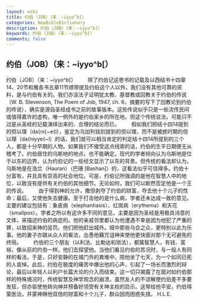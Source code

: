 ```yaml
---
layout: wiki
title: 约伯（JOB）（来：~iyyo^b[）
categories: NewBibleDictionary
description: 约伯（JOB）（来：~iyyo^b[）
keywords: 约伯（JOB）（来：~iyyo^b[）
comments: false
---
```


## 约伯（JOB）（来：~iyyo^b[）



约伯（JOB）（来：~iyyo^b[）
　　除了约伯记这卷书的记载及以西结书十四章14、20节和雅各书五章11节顺带提及约伯这个人以外，我们没有其他可靠的资料，是与约伯有关的。我们亦没法子证明犹太教、基督教或回教关于约伯的传说（W. B. Stevenson, The Poem of Job, 1947, ch. 6，摘要的写下了回教论到约伯的传说），确实是源自圣经成书之前的故事版本。这些传说似乎只是一些流传民间或值得嘉许的虚构，唯一例外的是约伯家乡的所在地，但这个传统说法，可能只不过是从圣经的记载演绎出来的、合理的结论而已。
　　假如我们把结十四14提到的但以理（da{ni{~e{l），鉴定为乌加列铭刻提到的但以理，而不是被掳时期的但以理（da{niyye{~l）的话，我们就可以相当肯定的判定结十四14所提到的三个人，都是十分早期的人物。如果我们不接受这点线索的话，约伯的生平日期便无从稽考了。约伯居住的乌斯地的地点，也不能确定。现代的学者倾向认为乌斯地是位于以东的边界，认为约伯记的一些经文显示了以东的背景。但传统的看法却认为，乌斯地是在浩兰（Hauran）（巴珊 [Bashan]）的，这看法似乎可信得多。约伯十分富有，并且具有崇高的社会地位。可是，约伯记所强调的是他在智慧人中的地位，以致没有提供有关约伯的其他细节。无论如何，我们可以断然否定他是一个王的传说。
　　由于得到神的允许，撒但剥夺了约伯的财富，夺去他十个儿子的性命；最后，又使他失去健康。至于打击他的是什么病，学者还未达成一致的意见。主要的建议包括有：象皮病（elephantiasis）、红斑病（erythema）和天花（smallpox）。学者之所以有这许多不同的意见，主要是因为圣经是用极具诗意的文体，来描述约伯的病症的。他的亲戚邻里都认为他遭遇不幸是因为他犯了严重的罪，以致招来神的惩罚。他们把他赶出城外。城中那些乌合之众，更特别以此为乐事。他的妻子亦跟从众人的看法，怂恿他藉咒诅神来使他更快面对那个无可避免的终局。
　　约伯的三个朋友（以利法、比勒达和琐法），都属智慧人，有钱、富裕，像从前的约伯一样。他们去探望他。当他们看见约伯的苦况时，与一般人有同样的看法，于是，只好安静的在城门外的粪堆中，陪他坐了七天，为一个如同已死的人哀悼。此后，约伯在极度的痛苦中爆出他的心声，引起了一场长而激烈的辩论，最后以年轻人以利户长篇大论的介入而结束。这一切只揭露了在面对如约伯那样的特殊境况时，传统智慧及神学观念的崩溃。虽然友人的不谅解使约伯差不多要发狂，但亦驱使他转向神并预备好领受有关神主权的启示。这带给他平安。约伯得蒙医治，并蒙神赐他双倍的财富和十个儿子，群众因而困惑失措。
H.L.E.





